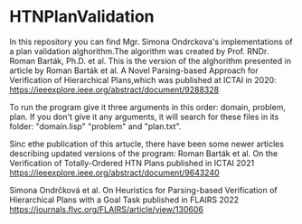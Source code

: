# HTNPlanValidation
In this repository you can find Mgr. Simona Ondrckova's implementations of a plan validation alghorithm.The algorithm was created by Prof. RNDr. Roman Barták, Ph.D. et al. This is the version of the alghorithm presented in article by Roman Barták et al. A Novel Parsing-based Approach for Verification of Hierarchical Plans,which was published at ICTAI in 2020: https://ieeexplore.ieee.org/abstract/document/9288328

To run the program give it three arguments in this order: domain, problem, plan.
If you don't give it any arguments, it will search for these files in its folder: "domain.lisp" "problem" and "plan.txt". 

Sinc ethe publication of this artucle, there have been some newer articles describing updated versions of the program:
Roman Barták et al. On the Verification of Totally-Ordered HTN Plans published in ICTAI 2021 https://ieeexplore.ieee.org/abstract/document/9643240

Simona Ondrčková et al. On Heuristics for Parsing-based Verification of Hierarchical Plans with a Goal Task published in FLAIRS 2022 https://journals.flvc.org/FLAIRS/article/view/130606
